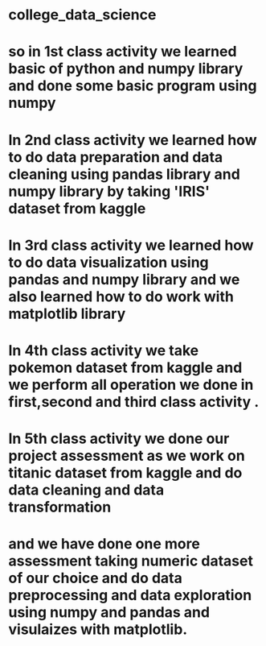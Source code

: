 # college_data_science
# so in 1st class activity we learned basic of python and numpy library and done some basic program using numpy
# In 2nd class activity we learned how to  do data preparation and data cleaning using pandas library and numpy library by taking 'IRIS' dataset from kaggle
# In 3rd class activity we learned how to do data visualization using pandas and numpy library and we also learned how to do work with matplotlib library
# In 4th class activity we take pokemon dataset from kaggle and we perform all operation we done in first,second and third class activity .
# In 5th class activity we done our project assessment as we work on titanic dataset from kaggle and do data cleaning and data transformation 
# and we have done one more assessment taking numeric dataset of our choice and do data preprocessing and data exploration using numpy and pandas and visulaizes with matplotlib.

